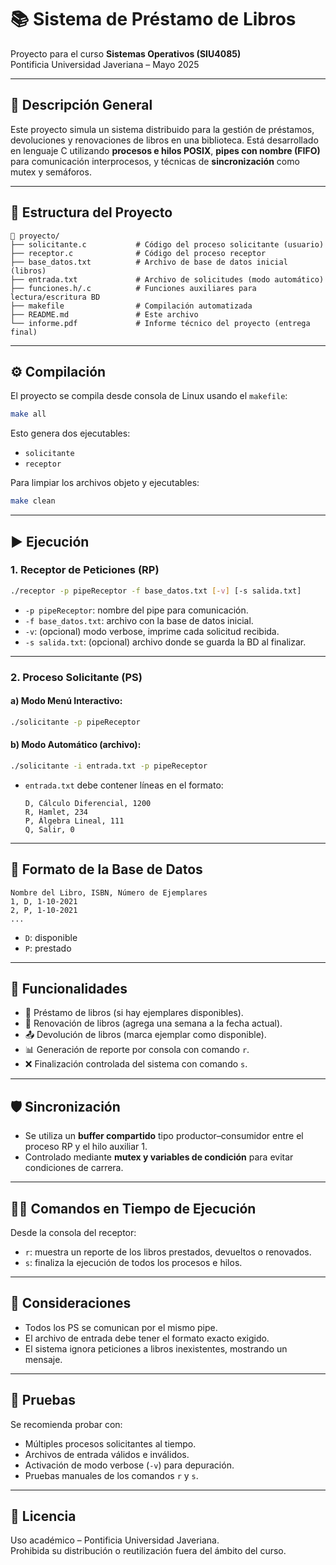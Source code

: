 # 📚 Sistema de Préstamo de Libros

Proyecto para el curso **Sistemas Operativos (SIU4085)**  
Pontificia Universidad Javeriana – Mayo 2025  
 

---

## 📝 Descripción General

Este proyecto simula un sistema distribuido para la gestión de préstamos, devoluciones y renovaciones de libros en una biblioteca. Está desarrollado en lenguaje C utilizando **procesos e hilos POSIX**, **pipes con nombre (FIFO)** para comunicación interprocesos, y técnicas de **sincronización** como mutex y semáforos.

---

## 🧱 Estructura del Proyecto

```
📁 proyecto/
├── solicitante.c           # Código del proceso solicitante (usuario)
├── receptor.c              # Código del proceso receptor
├── base_datos.txt          # Archivo de base de datos inicial (libros)
├── entrada.txt             # Archivo de solicitudes (modo automático)
├── funciones.h/.c          # Funciones auxiliares para lectura/escritura BD
├── makefile                # Compilación automatizada
├── README.md               # Este archivo
└── informe.pdf             # Informe técnico del proyecto (entrega final)
```

---

## ⚙️ Compilación

El proyecto se compila desde consola de Linux usando el `makefile`:

```bash
make all
```

Esto genera dos ejecutables:

- `solicitante`
- `receptor`

Para limpiar los archivos objeto y ejecutables:

```bash
make clean
```

---

## ▶️ Ejecución

### 1. Receptor de Peticiones (RP)

```bash
./receptor -p pipeReceptor -f base_datos.txt [-v] [-s salida.txt]
```

- `-p pipeReceptor`: nombre del pipe para comunicación.
- `-f base_datos.txt`: archivo con la base de datos inicial.
- `-v`: (opcional) modo verbose, imprime cada solicitud recibida.
- `-s salida.txt`: (opcional) archivo donde se guarda la BD al finalizar.

---

### 2. Proceso Solicitante (PS)

#### a) Modo Menú Interactivo:

```bash
./solicitante -p pipeReceptor
```

#### b) Modo Automático (archivo):

```bash
./solicitante -i entrada.txt -p pipeReceptor
```

- `entrada.txt` debe contener líneas en el formato:
  ```
  D, Cálculo Diferencial, 1200
  R, Hamlet, 234
  P, Álgebra Lineal, 111
  Q, Salir, 0
  ```

---

## 📂 Formato de la Base de Datos

```
Nombre del Libro, ISBN, Número de Ejemplares
1, D, 1-10-2021
2, P, 1-10-2021
...
```

- `D`: disponible  
- `P`: prestado

---

## 🔄 Funcionalidades

- 📘 Préstamo de libros (si hay ejemplares disponibles).
- 🔁 Renovación de libros (agrega una semana a la fecha actual).
- 📤 Devolución de libros (marca ejemplar como disponible).
- 📊 Generación de reporte por consola con comando `r`.
- ❌ Finalización controlada del sistema con comando `s`.

---

## 🛡️ Sincronización

- Se utiliza un **buffer compartido** tipo productor–consumidor entre el proceso RP y el hilo auxiliar 1.
- Controlado mediante **mutex y variables de condición** para evitar condiciones de carrera.

---

## 👨‍💻 Comandos en Tiempo de Ejecución

Desde la consola del receptor:

- `r`: muestra un reporte de los libros prestados, devueltos o renovados.
- `s`: finaliza la ejecución de todos los procesos e hilos.

---

## 📌 Consideraciones

- Todos los PS se comunican por el mismo pipe.
- El archivo de entrada debe tener el formato exacto exigido.
- El sistema ignora peticiones a libros inexistentes, mostrando un mensaje.

---

## 🧪 Pruebas

Se recomienda probar con:

- Múltiples procesos solicitantes al tiempo.
- Archivos de entrada válidos e inválidos.
- Activación de modo verbose (`-v`) para depuración.
- Pruebas manuales de los comandos `r` y `s`.

---

## 📄 Licencia

Uso académico – Pontificia Universidad Javeriana.  
Prohibida su distribución o reutilización fuera del ámbito del curso.

